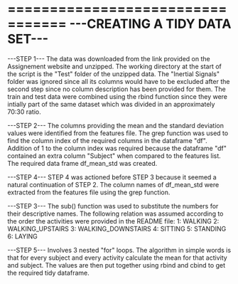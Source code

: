 =================================
---CREATING A TIDY DATA SET---
=================================
---STEP 1---
The data was downloaded from the link provided on the Assignement website and unzipped. 
The working directory at the start of the script is the "Test" folder of the unzipped data.
The "Inertial Signals" folder was ignored since all its columns would have to be excluded after the second step since no column description has been provided for them.
The train and test data were combined using the rbind function since they were intially part of the same dataset which was divided in an approximately 70:30 ratio.

---STEP 2---
The columns providing the mean and the standard deviation values were identified from the features file.
The grep function was used to find the column index of the required columns in the dataframe "df". Addition of 1 to the column index was required because the dataframe "df" contained an extra column "Subject" when compared to the features list. 
The required data frame df_mean_std was created.   

---STEP 4---
STEP 4 was actioned before STEP 3 because it seemed a natural continuation of STEP 2.
The column names of df_mean_std were extracted from the features file using the grep function.

---STEP 3---
The sub() function was used to substitute the numbers for their descriptive names.
The following relation was assumed according to the order the activities were provided in the README file:
1: WALKING
2: WALKING_UPSTAIRS
3: WALKING_DOWNSTAIRS
4: SITTING
5: STANDING
6: LAYING

---STEP 5---
Involves 3 nested "for" loops.
The algorithm in simple words is that for every subject and every activity calculate the mean for that activity and subject. The values are then put together using rbind and cbind to get the required tidy dataframe.
